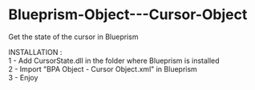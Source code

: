 # Blueprism-Object---Cursor-Object
Get the state of the cursor in Blueprism


INSTALLATION : <br />
1 - Add CursorState.dll in the folder where Blueprism is installed <br />
2 - Import "BPA Object - Cursor Object.xml" in Blueprism <br />
3 - Enjoy <br />
